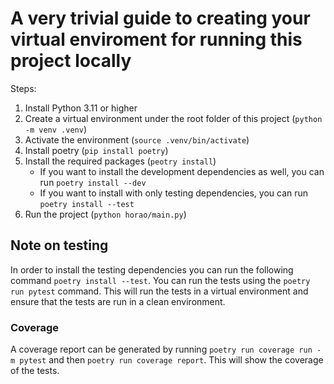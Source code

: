 # A very trivial guide to creating your virtual enviroment for running this project locally

Steps:

1. Install Python 3.11 or higher
2. Create a virtual environment under the root folder of this project (`python -m venv .venv`)
3. Activate the environment (`source .venv/bin/activate`)
4. Install poetry (`pip install poetry`)
4. Install the required packages (`peotry install`)
   - If you want to install the development dependencies as well, you can run `poetry install --dev`
   - If you want to install with only testing dependencies, you can run `poetry install --test`
5. Run the project (`python horao/main.py`)

## Note on testing

In order to install the testing dependencies you can run the following command `poetry install --test`.
You can run the tests using the `poetry run pytest` command. This will run the tests in a virtual environment and ensure that the tests are run in a clean environment.

### Coverage
A coverage report can be generated by running `poetry run coverage run -m pytest` and then `poetry run coverage report`. This will show the coverage of the tests.

